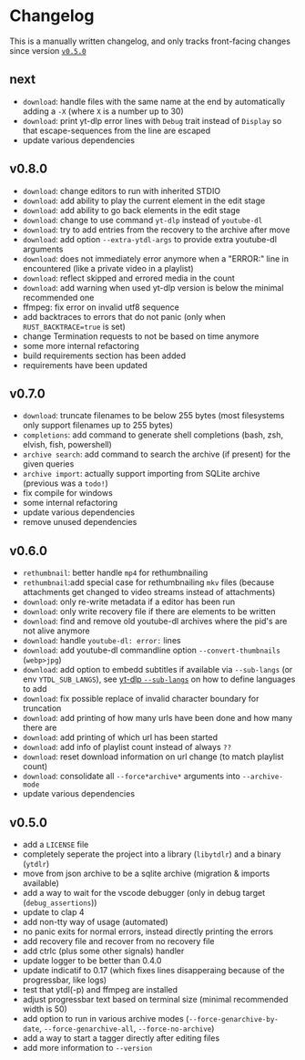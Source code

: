 # Changelog

This is a manually written changelog, and only tracks front-facing changes since version [`v0.5.0`](#v050)

## next

- `download`: handle files with the same name at the end by automatically adding a `-X` (where `X` is a number up to 30)
- `download`: print yt-dlp error lines with `Debug` trait instead of `Display` so that escape-sequences from the line are escaped
- update various dependencies

## v0.8.0

- `download`: change editors to run with inherited STDIO
- `download`: add ability to play the current element in the edit stage
- `download`: add ability to go back elements in the edit stage
- `download`: change to use command `yt-dlp` instead of `youtube-dl`
- `download`: try to add entries from the recovery to the archive after move
- `download`: add option `--extra-ytdl-args` to provide extra youtube-dl arguments
- `download`: does not immediately error anymore when a "ERROR:" line in encountered (like a private video in a playlist)
- `download`: reflect skipped and errored media in the count
- `download`: add warning when used yt-dlp version is below the minimal recommended one
- ffmpeg: fix error on invalid utf8 sequence
- add backtraces to errors that do not panic (only when `RUST_BACKTRACE=true` is set)
- change Termination requests to not be based on time anymore
- some more internal refactoring
- build requirements section has been added
- requirements have been updated

## v0.7.0

- `download`: truncate filenames to be below 255 bytes (most filesystems only support filenames up to 255 bytes)
- `completions`: add command to generate shell completions (bash, zsh, elvish, fish, powershell)
- `archive search`: add command to search the archive (if present) for the given queries
- `archive import`: actually support importing from SQLite archive (previous was a `todo!`)
- fix compile for windows
- some internal refactoring
- update various dependencies
- remove unused dependencies

## v0.6.0

- `rethumbnail`: better handle `mp4` for rethumbnailing
- `rethumbnail`:add special case for rethumbnailing `mkv` files (because attachments get changed to video streams instead of attachments)
- `download`: only re-write metadata if a editor has been run
- `download`: only write recovery file if there are elements to be written
- `download`: find and remove old youtube-dl archives where the pid's are not alive anymore
- `download`: handle `youtube-dl: error:` lines
- `download`: add youtube-dl commandline option `--convert-thumbnails` (`webp>jpg`)
- `download`: add option to embedd subtitles if available via `--sub-langs` (or env `YTDL_SUB_LANGS`), see [yt-dlp `--sub-langs`](https://github.com/yt-dlp/yt-dlp#subtitle-options) on how to define languages to add
- `download`: fix possible replace of invalid character boundary for truncation
- `download`: add printing of how many urls have been done and how many there are
- `download`: add printing of which url has been started
- `download`: add info of playlist count instead of always `??`
- `download`: reset download information on url change (to match playlist count)
- `download`: consolidate all `--force*archive*` arguments into `--archive-mode`
- update various dependencies

## v0.5.0

- add a `LICENSE` file
- completely seperate the project into a library (`libytdlr`) and a binary (`ytdlr`)
- move from json archive to be a sqlite archive (migration & imports available)
- add a way to wait for the vscode debugger (only in debug target (`debug_assertions`))
- update to clap 4
- add non-tty way of usage (automated)
- no panic exits for normal errors, instead directly printing the errors
- add recovery file and recover from no recovery file
- add ctrlc (plus some other signals) handler
- update logger to be better than 0.4.0
- update indicatif to 0.17 (which fixes lines disapperaing because of the progressbar, like logs)
- test that ytdl(-p) and ffmpeg are installed
- adjust progressbar text based on terminal size (minimal recommended width is 50)
- add option to run in various archive modes (`--force-genarchive-by-date`, `--force-genarchive-all`, `--force-no-archive`)
- add a way to start a tagger directly after editing files
- add more information to `--version`
